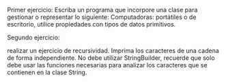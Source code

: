 Primer ejercicio:
Escriba un programa que incorpore una clase para gestionar o representar lo siguiente: Computadoras: portátiles o de escritorio, utilice propiedades con tipos de datos primitivos.


Segundo ejercicio:

realizar un ejercicio de recursividad.
Imprima los caracteres de una cadena de forma independiente.
No debe utilizar StringBuilder, recuerde que solo debe usar las funciones necesarias para analizar los caracteres que se contienen en la clase String.
